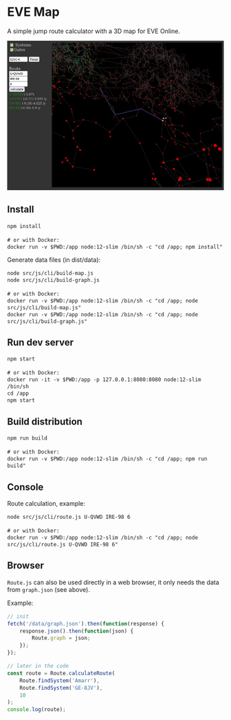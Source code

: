 # EVE Map

A simple jump route calculator with a 3D map for EVE Online.

![Screenshot](eve-map.png)

## Install

```
npm install

# or with Docker:
docker run -v $PWD:/app node:12-slim /bin/sh -c "cd /app; npm install"
```

Generate data files (in dist/data):
```
node src/js/cli/build-map.js
node src/js/cli/build-graph.js

# or with Docker:
docker run -v $PWD:/app node:12-slim /bin/sh -c "cd /app; node src/js/cli/build-map.js"
docker run -v $PWD:/app node:12-slim /bin/sh -c "cd /app; node src/js/cli/build-graph.js"
```

## Run dev server

```
npm start

# or with Docker:
docker run -it -v $PWD:/app -p 127.0.0.1:8080:8080 node:12-slim /bin/sh
cd /app
npm start
```

## Build distribution

```
npm run build

# or with Docker:
docker run -v $PWD:/app node:12-slim /bin/sh -c "cd /app; npm run build"
```

## Console

Route calculation, example:

```
node src/js/cli/route.js U-QVWD IRE-98 6

# or with Docker:
docker run -v $PWD:/app node:12-slim /bin/sh -c "cd /app; node src/js/cli/route.js U-QVWD IRE-98 6"
```

## Browser

`Route.js` can also be used directly in a web browser, it only needs the
data from `graph.json` (see above).

Example:

```javascript
// init
fetch('/data/graph.json').then(function(response) {
    response.json().then(function(json) {
        Route.graph = json;
    });
});
```
```javascript
// later in the code
const route = Route.calculateRoute(
    Route.findSystem('Amarr'), 
    Route.findSystem('GE-8JV'), 
    10
);
console.log(route);
```
